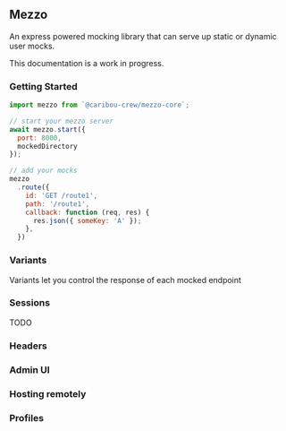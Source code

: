 ## Mezzo

An express powered mocking library that can serve up static or dynamic user mocks.

This documentation is a work in progress.

### Getting Started

```js
import mezzo from `@caribou-crew/mezzo-core`;

// start your mezzo server
await mezzo.start({
  port: 8000,
  mockedDirectory
});

// add your mocks
mezzo
  .route({
    id: 'GET /route1',
    path: '/route1',
    callback: function (req, res) {
      res.json({ someKey: 'A' });
    },
  })
```

### Variants
Variants let you control the response of each mocked endpoint

### Sessions
TODO

### Headers

### Admin UI

### Hosting remotely

### Profiles

